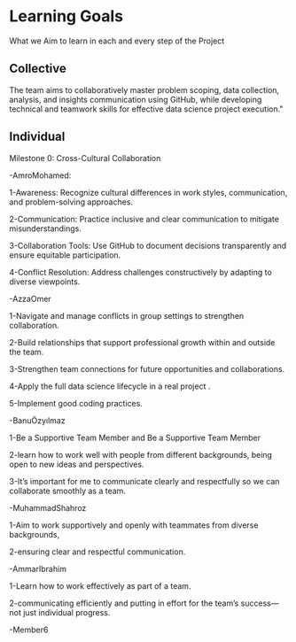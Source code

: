 # Learning Goals

What we Aim to learn in each and every step of the Project

## Collective

The team aims to collaboratively master problem scoping, data collection, analysis,
and insights communication using GitHub, while developing technical and teamwork
skills for effective data science project execution."

## Individual

Milestone 0: Cross-Cultural Collaboration

-AmroMohamed:

1-Awareness: Recognize cultural differences in work styles, communication,
and problem-solving approaches.

2-Communication: Practice inclusive and clear communication to mitigate misunderstandings.

3-Collaboration Tools: Use GitHub to document decisions transparently
and ensure equitable participation.

4-Conflict Resolution: Address challenges constructively by adapting to diverse viewpoints.

-AzzaOmer

1-Navigate and manage conflicts in group settings to strengthen collaboration.

2-Build relationships that support professional growth within and outside the team.

3-Strengthen team connections for future opportunities and collaborations.

4-Apply the full data science lifecycle in a real project .

5-Implement good coding practices.

-BanuÖzyılmaz

1-Be a Supportive Team Member and Be a Supportive Team Member

2-learn how to work well with people from different backgrounds,
being open to new ideas and perspectives.

3-It’s important for me to communicate clearly and respectfully
so we can collaborate smoothly as a team.

-MuhammadShahroz

1-Aim to work supportively and openly with teammates from diverse backgrounds,

2-ensuring clear and respectful communication.

-AmmarIbrahim

1-Learn how to work effectively as part of a team.

2-communicating efficiently and putting in effort for the team’s
success—not just individual progress.

-Member6
